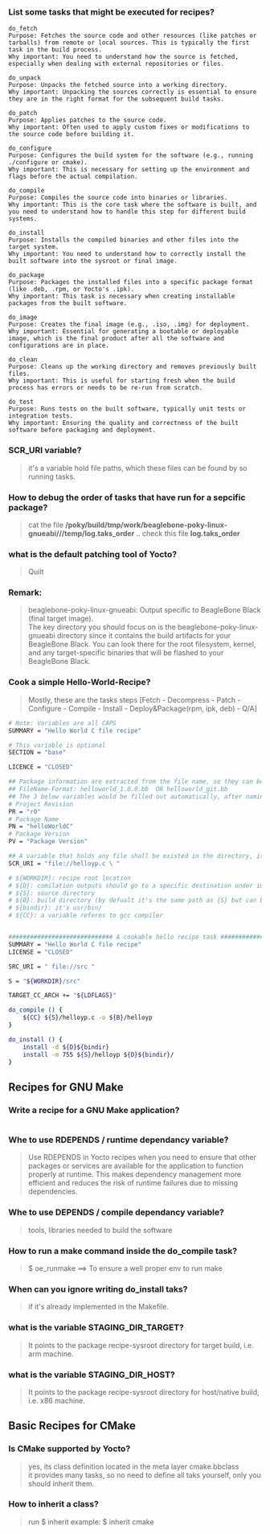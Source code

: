 ### List some tasks that might be executed for recipes?
```
do_fetch
Purpose: Fetches the source code and other resources (like patches or tarballs) from remote or local sources. This is typically the first task in the build process.
Why important: You need to understand how the source is fetched, especially when dealing with external repositories or files.

do_unpack
Purpose: Unpacks the fetched source into a working directory.
Why important: Unpacking the sources correctly is essential to ensure they are in the right format for the subsequent build tasks.

do_patch
Purpose: Applies patches to the source code.
Why important: Often used to apply custom fixes or modifications to the source code before building it.

do_configure
Purpose: Configures the build system for the software (e.g., running ./configure or cmake).
Why important: This is necessary for setting up the environment and flags before the actual compilation.

do_compile
Purpose: Compiles the source code into binaries or libraries.
Why important: This is the core task where the software is built, and you need to understand how to handle this step for different build systems.

do_install
Purpose: Installs the compiled binaries and other files into the target system.
Why important: You need to understand how to correctly install the built software into the sysroot or final image.

do_package
Purpose: Packages the installed files into a specific package format (like .deb, .rpm, or Yocto's .ipk).
Why important: This task is necessary when creating installable packages from the built software.

do_image
Purpose: Creates the final image (e.g., .iso, .img) for deployment.
Why important: Essential for generating a bootable or deployable image, which is the final product after all the software and configurations are in place.

do_clean
Purpose: Cleans up the working directory and removes previously built files.
Why important: This is useful for starting fresh when the build process has errors or needs to be re-run from scratch.

do_test
Purpose: Runs tests on the built software, typically unit tests or integration tests.
Why important: Ensuring the quality and correctness of the built software before packaging and deployment.
```

### SCR_URI variable?
> it's a variable hold file paths, which these files can be found by so running tasks.

### How to debug the order of tasks that have run for a sepcific package?
> cat the file **/poky/build/tmp/work/beaglebone-poky-linux-gnueabi/<PackageName>/<PackageRevision>/temp/log.taks_order** .. check this file **log.taks_order**

### what is the default patching tool of Yocto?
> Quilt

### Remark:
> beaglebone-poky-linux-gnueabi: Output specific to BeagleBone Black (final target image).    
> The key directory you should focus on is the beaglebone-poky-linux-gnueabi directory since it contains the build artifacts for your BeagleBone Black. You can look there for the root filesystem, kernel, and any target-specific binaries that will be flashed to your BeagleBone Black.

### Cook a simple Hello-World-Recipe?
> Mostly, these are the tasks steps
> [Fetch - Decompress - Patch - Configure - Compile - Install - Deploy&Package(rpm, ipk, deb) - Q/A]  
``` bash
# Note: Variables are all CAPS
SUMMARY = "Hello World C file recipe"

# This variable is optional
SECTION = "base"

LICENCE = "CLOSED"

## Package information are extracted from the file name, so they can be ignored
## FileName-Format: helloworld_1.0.0.bb  OR helloworld_git.bb
## The 3 below variables would be filled out automatically, after naming the file the prior format.
# Project Revision
PR = "r0"
# Package Name
PN = "helloWorldC"
# Package Version
PV = "Package Version"

## A variable that holds any file shall be existed in the directory, it shall hold paths of any kind of files or directories i.e. gitRepos, tarball, local files .. etc.
SCR_URI = "file://helloyp.c \ "

# ${WORKDIR}: recipe root location
# ${D}: comilation outputs should go to a specific destination under image, as do_image task run can see copilation output files.
# ${S}: source directory 
# ${B}: build directory (by defualt it's the same path as {S} but can be overwritten)
# ${bindir}: it's usr/bin/
# ${CC}: a variable referes to gcc compiler


############################# A cookable hello recipe task #############################
SUMMARY = "Hello World C file recipe"
LICENSE = "CLOSED"

SRC_URI = " file://src "

S = "${WORKDIR}/src"

TARGET_CC_ARCH += "${LDFLAGS}"

do_compile () {
    ${CC} ${S}/helloyp.c -o ${B}/helloyp
}

do_install () {
    install -d ${D}${bindir}
    install -m 755 ${S}/helloyp ${D}${bindir}/
}
```

## Recipes for GNU Make
### Write a recipe for a GNU Make application?
```bash

```

### Whe to use RDEPENDS / runtime dependancy variable?
> Use RDEPENDS in Yocto recipes when you need to ensure that other packages or services are available for the application to function properly at runtime. This makes dependency management more efficient and reduces the risk of runtime failures due to missing dependencies.

### Whe to use DEPENDS / compile dependancy variable?
> tools, libraries needed to build the software

### How to run a make command inside the do_compile task?
> $ oe_runmake    ==> To ensure a well proper env to run make

### When can you ignore writing do_install taks?
> if it's already implemented in the Makefile.

### what is the variable STAGING_DIR_TARGET?
> It points to the package recipe-sysroot directory for target build, i.e. arm machine.

### what is the variable STAGING_DIR_HOST?
> It points to the package recipe-sysroot directory for host/native build, i.e. x86 machine.

## Basic Recipes for CMake
### Is CMake supported by Yocto?
> yes, its class definition located in the meta layer cmake.bbclass  
> it provides many tasks, so no need to define all taks yourself, only you should inherit them.

### How to inherit a class?
> run $ inherit <ClassName>
> example: $ inherit cmake